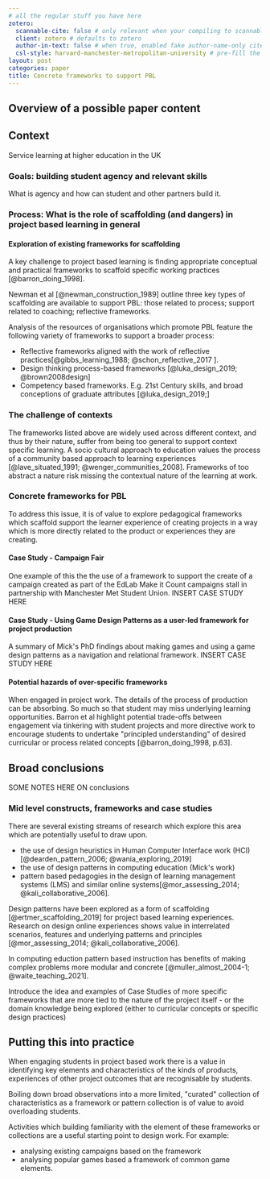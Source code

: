 ```yaml
---
# all the regular stuff you have here
zotero:
  scannable-cite: false # only relevant when your compiling to scannable-cite .odt
  client: zotero # defaults to zotero
  author-in-text: false # when true, enabled fake author-name-only cites by replacing it with the text of the last names of the authors
  csl-style: harvard-manchester-metropolitan-university # pre-fill the style
layout: post
categories: paper
title: Concrete frameworks to support PBL
---
```


## Overview of a possible paper content

## Context
Service learning at higher education in the UK

### Goals: building student agency and relevant skills

What  is agency and how can student and other partners build it.

### Process: What is the role of scaffolding (and dangers) in project based learning in general


#### Exploration of existing frameworks for scaffolding

A key challenge to project based learning is finding appropriate conceptual and practical frameworks to scaffold specific working practices [@barron_doing_1998].

Newman et al [@newman_construction_1989] outline three key types of scaffolding are available to support PBL:  those related to process; support related to coaching; reflective frameworks.

Analysis of the resources of organisations which promote PBL feature the following variety of frameworks to support a broader process:
- Reflective frameworks aligned with the work of reflective practices[@gibbs_learning_1988; @schon_reflective_2017 ].
- Design thinking process-based frameworks [@luka_design_2019; @brown2008design]
- Competency based frameworks. E.g. 21st Century skills, and broad conceptions of graduate attributes [@luka_design_2019;]

### The challenge of contexts

The frameworks listed above are widely used across different context, and thus by their nature, suffer from being too general to support context specific learning. A socio cultural approach to education values the process of a community based approach to learning experiences [@lave_situated_1991; @wenger_communities_2008]. Frameworks of too abstract a nature risk missing the contextual nature of the learning at work.



### Concrete frameworks for PBL

To address this issue, it is of value to explore pedagogical frameworks which scaffold support the learner experience of creating projects in a way which is more directly related to the product or experiences they are creating.



#### Case Study - Campaign Fair
One example of this the the use of a framework to support the create of a campaign created as part of the EdLab Make it Count campaigns stall in partnership with Manchester Met Student Union.
INSERT CASE STUDY HERE

#### Case Study - Using Game Design Patterns as a user-led framework for project production

A summary of Mick's PhD findings about making games and using a  game design patterns as a navigation and relational framework.
INSERT CASE STUDY HERE

#### Potential hazards of over-specific frameworks

When engaged in project work. The details of the process of production can be absorbing. So much so that student may miss underlying learning opportunities.  Barron et al highlight potential trade-offs between engagement via tinkering with student projects and more directive work to encourage students to undertake "principled understanding" of desired curricular or process related concepts [@barron_doing_1998, p.63].



## Broad conclusions

SOME NOTES HERE ON conclusions

### Mid level constructs, frameworks and case studies



There are several existing streams of research which explore this area which are potentially useful to draw upon.

- the use of design heuristics in Human Computer Interface work (HCI) [@dearden_pattern_2006; @wania_exploring_2019]
- the use of design patterns in computing education (Mick's work)
- pattern based pedagogies in the design of learning management systems (LMS) and similar online systems[@mor_assessing_2014; @kali_collaborative_2006].


Design patterns have been explored as a form of scaffolding [@ertmer_scaffolding_2019] for project based learning experiences. Research on design online experiences shows value in interrelated scenarios, features and underlying patterns and principles [@mor_assessing_2014; @kali_collaborative_2006].

In computing eduction pattern based instruction has benefits of making complex problems more modular and concrete [@muller_almost_2004-1; @waite_teaching_2021].

Introduce the idea and examples of Case Studies of more specific frameworks that are more tied to the nature of the project itself - or the domain knowledge being explored (either to curricular concepts or specific design practices)

## Putting this into practice

When engaging students in project based work there is a value in identifying key elements and characteristics of the kinds of products, experiences of other project outcomes that are recognisable by students.

Boiling down broad observations into a more limited, "curated" collection of characteristics as a framework or pattern collection is of value to avoid overloading students.

Activities which building familiarity with the element of these frameworks or collections are a useful starting point to design work. For example:

- analysing existing campaigns based on the framework
- analysing popular games based a framework of common game elements.

